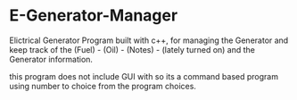 # E-Generator-Manager
Elictrical Generator Program built with c++, for managing the Generator and keep track of the (Fuel) - (Oil) - (Notes) - (lately turned on) and the Generator information.

this program does not include GUI with so its a command based program using number to choice from the program choices.
